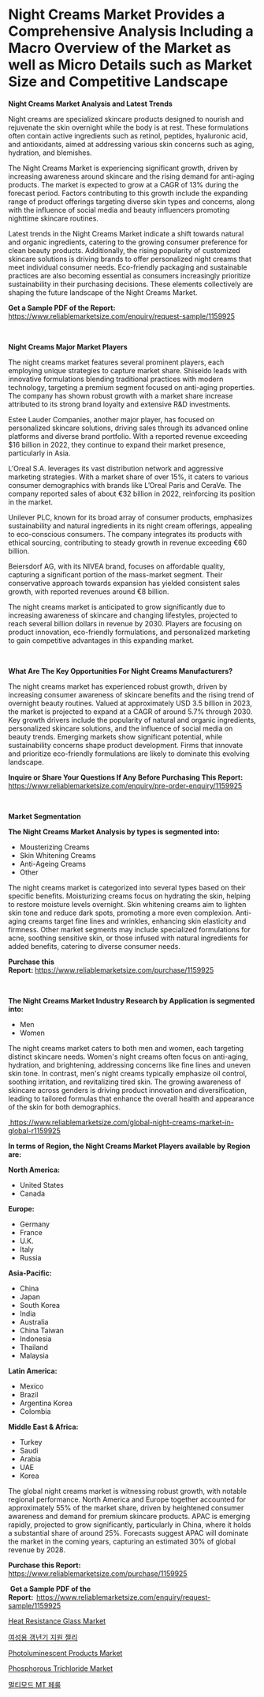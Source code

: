 <p><h1>Night Creams Market Provides a Comprehensive Analysis Including a Macro Overview of the Market as well as Micro Details such as Market Size and Competitive Landscape</h1></p><p><strong>Night Creams Market Analysis and Latest Trends</strong></p>
<p><p>Night creams are specialized skincare products designed to nourish and rejuvenate the skin overnight while the body is at rest. These formulations often contain active ingredients such as retinol, peptides, hyaluronic acid, and antioxidants, aimed at addressing various skin concerns such as aging, hydration, and blemishes.</p><p>The Night Creams Market is experiencing significant growth, driven by increasing awareness around skincare and the rising demand for anti-aging products. The market is expected to grow at a CAGR of 13% during the forecast period. Factors contributing to this growth include the expanding range of product offerings targeting diverse skin types and concerns, along with the influence of social media and beauty influencers promoting nighttime skincare routines.</p><p>Latest trends in the Night Creams Market indicate a shift towards natural and organic ingredients, catering to the growing consumer preference for clean beauty products. Additionally, the rising popularity of customized skincare solutions is driving brands to offer personalized night creams that meet individual consumer needs. Eco-friendly packaging and sustainable practices are also becoming essential as consumers increasingly prioritize sustainability in their purchasing decisions. These elements collectively are shaping the future landscape of the Night Creams Market.</p></p>
<p><strong>Get a Sample PDF of the Report:&nbsp;</strong> <a href="https://www.reliablemarketsize.com/enquiry/request-sample/1159925">https://www.reliablemarketsize.com/enquiry/request-sample/1159925</a></p>
<p>&nbsp;</p>
<p><strong>Night Creams Major Market Players</strong></p>
<p><p>The night creams market features several prominent players, each employing unique strategies to capture market share. Shiseido leads with innovative formulations blending traditional practices with modern technology, targeting a premium segment focused on anti-aging properties. The company has shown robust growth with a market share increase attributed to its strong brand loyalty and extensive R&D investments.</p><p>Estee Lauder Companies, another major player, has focused on personalized skincare solutions, driving sales through its advanced online platforms and diverse brand portfolio. With a reported revenue exceeding $16 billion in 2022, they continue to expand their market presence, particularly in Asia.</p><p>L'Oreal S.A. leverages its vast distribution network and aggressive marketing strategies. With a market share of over 15%, it caters to various consumer demographics with brands like L’Oreal Paris and CeraVe. The company reported sales of about €32 billion in 2022, reinforcing its position in the market.</p><p>Unilever PLC, known for its broad array of consumer products, emphasizes sustainability and natural ingredients in its night cream offerings, appealing to eco-conscious consumers. The company integrates its products with ethical sourcing, contributing to steady growth in revenue exceeding €60 billion.</p><p>Beiersdorf AG, with its NIVEA brand, focuses on affordable quality, capturing a significant portion of the mass-market segment. Their conservative approach towards expansion has yielded consistent sales growth, with reported revenues around €8 billion.</p><p>The night creams market is anticipated to grow significantly due to increasing awareness of skincare and changing lifestyles, projected to reach several billion dollars in revenue by 2030. Players are focusing on product innovation, eco-friendly formulations, and personalized marketing to gain competitive advantages in this expanding market.</p></p>
<p>&nbsp;</p>
<p><strong>What Are The Key Opportunities For Night Creams Manufacturers?</strong></p>
<p><p>The night creams market has experienced robust growth, driven by increasing consumer awareness of skincare benefits and the rising trend of overnight beauty routines. Valued at approximately USD 3.5 billion in 2023, the market is projected to expand at a CAGR of around 5.7% through 2030. Key growth drivers include the popularity of natural and organic ingredients, personalized skincare solutions, and the influence of social media on beauty trends. Emerging markets show significant potential, while sustainability concerns shape product development. Firms that innovate and prioritize eco-friendly formulations are likely to dominate this evolving landscape.</p></p>
<p><strong>Inquire or Share Your Questions If Any Before Purchasing This Report:</strong> <a href="https://www.reliablemarketsize.com/enquiry/pre-order-enquiry/1159925">https://www.reliablemarketsize.com/enquiry/pre-order-enquiry/1159925</a></p>
<p>&nbsp;</p>
<p><strong>Market Segmentation</strong></p>
<p><strong>The Night Creams Market Analysis by types is segmented into:</strong></p>
<p><ul><li>Mousterizing Creams</li><li>Skin Whitening Creams</li><li>Anti-Ageing Creams</li><li>Other</li></ul></p>
<p><p>The night creams market is categorized into several types based on their specific benefits. Moisturizing creams focus on hydrating the skin, helping to restore moisture levels overnight. Skin whitening creams aim to lighten skin tone and reduce dark spots, promoting a more even complexion. Anti-aging creams target fine lines and wrinkles, enhancing skin elasticity and firmness. Other market segments may include specialized formulations for acne, soothing sensitive skin, or those infused with natural ingredients for added benefits, catering to diverse consumer needs.</p></p>
<p><strong>Purchase this Report:&nbsp;</strong><a href="https://www.reliablemarketsize.com/purchase/1159925">https://www.reliablemarketsize.com/purchase/1159925</a></p>
<p>&nbsp;</p>
<p><strong>The Night Creams Market Industry Research by Application is segmented into:</strong></p>
<p><ul><li>Men</li><li>Women</li></ul></p>
<p><p>The night creams market caters to both men and women, each targeting distinct skincare needs. Women's night creams often focus on anti-aging, hydration, and brightening, addressing concerns like fine lines and uneven skin tone. In contrast, men's night creams typically emphasize oil control, soothing irritation, and revitalizing tired skin. The growing awareness of skincare across genders is driving product innovation and diversification, leading to tailored formulas that enhance the overall health and appearance of the skin for both demographics.</p></p>
<p><a href="https://www.reliablemarketsize.com/global-night-creams-market-in-global-r1159925">&nbsp;https://www.reliablemarketsize.com/global-night-creams-market-in-global-r1159925</a></p>
<p><strong>In terms of Region, the Night Creams Market Players available by Region are:</strong></p>
<p>
    <p> <strong> North America: </strong>
        <ul>
            <li>United States</li>
            <li>Canada</li>
        </ul>
        </p> 
    <p> <strong> Europe: </strong>
        <ul>
            <li>Germany</li>
            <li>France</li>
            <li>U.K.</li>
            <li>Italy</li>
            <li>Russia</li>
        </ul>
        </p> 
    <p> <strong> Asia-Pacific: </strong>
        <ul>
            <li>China</li>
            <li>Japan</li>
            <li>South Korea</li>
            <li>India</li>
            <li>Australia</li>
            <li>China Taiwan</li>
            <li>Indonesia</li>
            <li>Thailand</li>
            <li>Malaysia</li>
        </ul>
        </p> 
    <p> <strong> Latin America: </strong>
        <ul>
            <li>Mexico</li>
            <li>Brazil</li>
            <li>Argentina Korea</li>
            <li>Colombia</li>
        </ul>
        </p> 
    <p> <strong> Middle East & Africa: </strong>
        <ul>
            <li>Turkey</li>
            <li>Saudi</li>
            <li>Arabia</li>
            <li>UAE</li>
            <li>Korea</li>
        </ul>
    </p>
    </p>
<p><p>The global night creams market is witnessing robust growth, with notable regional performance. North America and Europe together accounted for approximately 55% of the market share, driven by heightened consumer awareness and demand for premium skincare products. APAC is emerging rapidly, projected to grow significantly, particularly in China, where it holds a substantial share of around 25%. Forecasts suggest APAC will dominate the market in the coming years, capturing an estimated 30% of global revenue by 2028.</p></p>
<p><strong>Purchase this Report: </strong><a href="https://www.reliablemarketsize.com/purchase/1159925">https://www.reliablemarketsize.com/purchase/1159925</a></p>
<p>&nbsp;<strong>Get a Sample PDF of the Report:&nbsp;&nbsp;</strong><a href="https://www.reliablemarketsize.com/enquiry/request-sample/1159925">https://www.reliablemarketsize.com/enquiry/request-sample/1159925</a></p>
<p><strong></strong></p>
<p><p><a href="https://www.linkedin.com/pulse/future-trajectory-heat-resistance-glass-market-emerging-trends-v3lxf?trackingId=f%2FRk1N8jTTKLFIM7k54BdA%3D%3D">Heat Resistance Glass Market</a></p><p><a href="https://medium.com/@franzjerde2023/womens-menopause-support-gummies-market-%EC%9D%98-%EA%B8%80%EB%A1%9C%EB%B2%8C-%EC%8B%9C%EC%9E%A5-%EA%B0%9C%EC%9A%94%EB%8A%94-%EC%A0%84-%EC%84%B8%EA%B3%84-%EB%B0%8F-%EC%A3%BC%EC%9A%94-%EC%8B%9C%EC%9E%A5%EC%9D%98-%EC%82%B0%EC%97%85%EC%97%90-%EC%98%81%ED%96%A5%EC%9D%84-%EB%AF%B8%EC%B9%98%EB%8A%94-%EC%A3%BC%EC%9A%94-%ED%8A%B8%EB%A0%8C%EB%93%9C%EC%97%90-%EB%8C%80%ED%95%9C-%EB%8F%85%ED%8A%B9%ED%95%9C-16fed7092cc4">여성용 갱년기 지원 젤리</a></p><p><a href="https://issuu.com/reportprime-2/docs/photoluminescent-products-market-si_e2f50fe3a68218">Photoluminescent Products Market</a></p><p><a href="https://issuu.com/reportprime-2/docs/phosphorous-trichloride-market-size_b10566cec92a22">Phosphorous Trichloride Market</a></p><p><a href="https://medium.com/@franzjerde2023/multimode-mt-ferrule-market-%EC%9D%98-%EA%B8%80%EB%A1%9C%EB%B2%8C-%EC%8B%9C%EC%9E%A5-%EA%B0%9C%EC%9A%94%EB%8A%94-%EC%A0%84-%EC%84%B8%EA%B3%84-%EB%B0%8F-%EC%A3%BC%EC%9A%94-%EC%8B%9C%EC%9E%A5%EC%9D%98-%EC%82%B0%EC%97%85%EC%97%90-%EC%98%81%ED%96%A5%EC%9D%84-%EB%AF%B8%EC%B9%98%EB%8A%94-%EC%A3%BC%EC%9A%94-%ED%8A%B8%EB%A0%8C%EB%93%9C%EC%97%90-%EB%8C%80%ED%95%9C-%EB%8F%85%ED%8A%B9%ED%95%9C-%EA%B4%80%EC%A0%90%EC%9D%84-%EC%A0%9C%EA%B3%B5%ED%95%A9%EB%8B%88%EB%8B%A4-f56825f94540">멀티모드 MT 페룰</a></p></p>